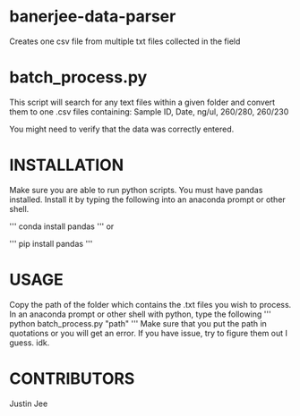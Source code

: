 # banerjee-data-parser
Creates one csv file from multiple txt files collected in the field

# batch_process.py

This script will search for any text files within a given folder and convert
them to one .csv files containing:
Sample ID, Date, ng/ul, 260/280, 260/230

You might need to verify that the data was correctly entered.

# INSTALLATION
Make sure you are able to run python scripts.
You must have pandas installed. Install it by typing the following into an 
anaconda prompt or other shell.

'''
conda install pandas
'''
or

'''
pip install pandas
'''
    
# USAGE

Copy the path of the folder which contains the .txt files you wish to process.
In an anaconda prompt or other shell with python, type the following
    '''
    python batch_process.py "path"
    '''
Make sure that you put the path in quotations or you will get an error.
If you have issue, try to figure them out I guess. idk.

# CONTRIBUTORS
Justin Jee
